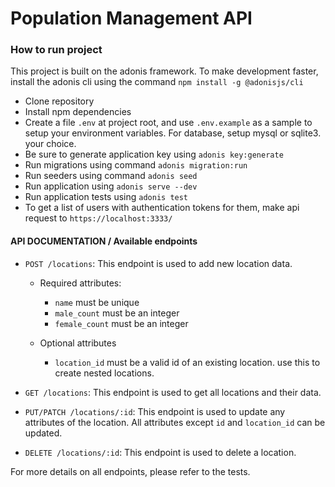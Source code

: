 # Population Management API

### How to run project
This project is built on the adonis framework. To make development faster, install the adonis cli using the command `npm install -g @adonisjs/cli`

 - Clone repository
 - Install npm dependencies
 - Create a file `.env` at project root, and use `.env.example` as a sample to setup your environment variables. For database, setup mysql or sqlite3. your choice.
 - Be sure to generate application key using `adonis key:generate`
 - Run migrations using command `adonis migration:run`
 - Run seeders using command `adonis seed`
 - Run application using `adonis serve --dev`
 - Run application tests using `adonis test`
 - To get a list of users with authentication tokens for them, make api request to `https://localhost:3333/`


#### API DOCUMENTATION / Available endpoints

 - `POST /locations`: This endpoint is used to add new location data. 
    - Required attributes: 
       - `name` must be unique
       - `male_count` must be an integer
       - `female_count` must be an integer

    - Optional attributes
       - `location_id` must be a valid id of an existing location. use this to create nested locations.

 - `GET /locations`: This endpoint is used to get all locations and their data.
 - `PUT/PATCH /locations/:id`: This endpoint is used to update any attributes of the location. All attributes except `id` and `location_id` can be updated.
 - `DELETE /locations/:id`: This endpoint is used to delete a location.

 For more details on all endpoints, please refer to the tests.

